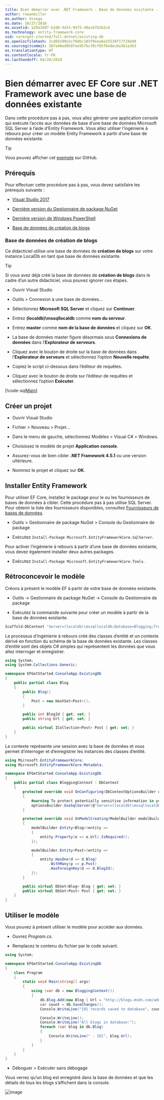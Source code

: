 ```yaml
---
title: Bien démarrer avec .NET Framework - Base de données existante - EF Core
author: rowanmiller
ms.author: divega
ms.date: 10/27/2016
ms.assetid: a29a3d97-b2d8-4d33-9475-40ac67b3b2c6
ms.technology: entity-framework-core
uid: core/get-started/full-dotnet/existing-db
ms.openlocfilehash: 3cd69109e3cf8dbc103f9eea6e2553df17f29a98
ms.sourcegitcommit: 507a40ed050fee957bcf8cf05f6e0ec8a3b1a363
ms.translationtype: HT
ms.contentlocale: fr-FR
ms.lasthandoff: 04/26/2018
---
```

# <a name="getting-started-with-ef-core-on-net-framework-with-an-existing-database"></a>Bien démarrer avec EF Core sur .NET Framework avec une base de données existante

Dans cette procédure pas à pas, vous allez générer une application console qui exécute l’accès aux données de base d’une base de données Microsoft SQL Server à l’aide d’Entity Framework. Vous allez utiliser l’ingénierie à rebours pour créer un modèle Entity Framework à partir d’une base de données existante.

> [!TIP]  
> Vous pouvez afficher cet [exemple](https://github.com/aspnet/EntityFramework.Docs/tree/master/samples/core/GetStarted/FullNet/ConsoleApp.ExistingDb) sur GitHub.

## <a name="prerequisites"></a>Prérequis

Pour effectuer cette procédure pas à pas, vous devez satisfaire les prérequis suivants :

* [Visual Studio 2017](https://www.visualstudio.com/downloads/)

* [Dernière version du Gestionnaire de package NuGet](https://dist.nuget.org/index.html)

* [Dernière version de Windows PowerShell](https://docs.microsoft.com/powershell/scripting/setup/installing-windows-powershell)

* [Base de données de création de blogs](#blogging-database)

### <a name="blogging-database"></a>Base de données de création de blogs

Ce didacticiel utilise une base de données de **création de blogs** sur votre instance LocalDb en tant que base de données existante.

> [!TIP]  
> Si vous avez déjà créé la base de données de **création de blogs** dans le cadre d’un autre didacticiel, vous pouvez ignorer ces étapes.

* Ouvrir Visual Studio

* Outils > Connexion à une base de données...

* Sélectionnez **Microsoft SQL Server** et cliquez sur **Continuer**.

* Entrez **(localdb)\mssqllocaldb** comme **nom du serveur**.

* Entrez **master** comme **nom de la base de données** et cliquez sur **OK**.

* La base de données master figure désormais sous **Connexions de données** dans l’**Explorateur de serveurs**.

* Cliquez avec le bouton de droite sur la base de données dans l’**Explorateur de serveurs** et sélectionnez l’option **Nouvelle requête**.

* Copiez le script ci-dessous dans l’éditeur de requêtes.

* Cliquez avec le bouton de droite sur l’éditeur de requêtes et sélectionnez l’option **Exécuter**.

[!code-sql[Main](../_shared/create-blogging-database-script.sql)]

## <a name="create-a-new-project"></a>Créer un projet

* Ouvrir Visual Studio

* Fichier > Nouveau > Projet...

* Dans le menu de gauche, sélectionnez Modèles > Visual C# > Windows.

* Choisissez le modèle de projet **Application console**.

* Assurez-vous de bien cibler **.NET Framework 4.5.1** ou une version ultérieure.

* Nommez le projet et cliquez sur **OK**.

## <a name="install-entity-framework"></a>Installer Entity Framework

Pour utiliser EF Core, installez le package pour le ou les fournisseurs de bases de données à cibler. Cette procédure pas à pas utilise SQL Server. Pour obtenir la liste des fournisseurs disponibles, consultez [Fournisseurs de bases de données](../../providers/index.md).

* Outils > Gestionnaire de package NuGet > Console du Gestionnaire de package

* Exécutez `Install-Package Microsoft.EntityFrameworkCore.SqlServer`.

Pour activer l’ingénierie à rebours à partir d’une base de données existante, vous devez également installer deux autres packages.

* Exécutez `Install-Package Microsoft.EntityFrameworkCore.Tools`.

## <a name="reverse-engineer-your-model"></a>Rétroconcevoir le modèle

Créons à présent le modèle EF à partir de votre base de données existante.

* Outils -> Gestionnaire de package NuGet -> Console du Gestionnaire de package

* Exécutez la commande suivante pour créer un modèle à partir de la base de données existante.

``` powershell
Scaffold-DbContext "Server=(localdb)\mssqllocaldb;Database=Blogging;Trusted_Connection=True;" Microsoft.EntityFrameworkCore.SqlServer
```

Le processus d’ingénierie à rebours créé des classes d’entité et un contexte dérivé en fonction du schéma de la base de données existante. Les classes d’entité sont des objets C# simples qui représentent les données que vous allez interroger et enregistrer.

<!-- [!code-csharp[Main](samples/core/GetStarted/FullNet/ConsoleApp.ExistingDb/Blog.cs)] -->
``` csharp
using System;
using System.Collections.Generic;

namespace EFGetStarted.ConsoleApp.ExistingDb
{
    public partial class Blog
    {
        public Blog()
        {
            Post = new HashSet<Post>();
        }

        public int BlogId { get; set; }
        public string Url { get; set; }

        public virtual ICollection<Post> Post { get; set; }
    }
}
```

Le contexte représente une session avec la base de données et vous permet d’interroger et d’enregistrer les instances des classes d’entité.

<!-- [!code-csharp[Main](samples/core/GetStarted/FullNet/ConsoleApp.ExistingDb/BloggingContext.cs)] -->
``` csharp
using Microsoft.EntityFrameworkCore;
using Microsoft.EntityFrameworkCore.Metadata;

namespace EFGetStarted.ConsoleApp.ExistingDb
{
    public partial class BloggingContext : DbContext
    {
        protected override void OnConfiguring(DbContextOptionsBuilder optionsBuilder)
        {
            #warning To protect potentially sensitive information in your connection string, you should move it out of source code. See http://go.microsoft.com/fwlink/?LinkId=723263 for guidance on storing connection strings.
            optionsBuilder.UseSqlServer(@"Server=(localdb)\mssqllocaldb;Database=Blogging;Trusted_Connection=True;");
        }

        protected override void OnModelCreating(ModelBuilder modelBuilder)
        {
            modelBuilder.Entity<Blog>(entity =>
            {
                entity.Property(e => e.Url).IsRequired();
            });

            modelBuilder.Entity<Post>(entity =>
            {
                entity.HasOne(d => d.Blog)
                    .WithMany(p => p.Post)
                    .HasForeignKey(d => d.BlogId);
            });
        }

        public virtual DbSet<Blog> Blog { get; set; }
        public virtual DbSet<Post> Post { get; set; }
    }
}
```

## <a name="use-your-model"></a>Utiliser le modèle

Vous pouvez à présent utiliser le modèle pour accéder aux données.

* Ouvrez *Program.cs*.

* Remplacez le contenu du fichier par le code suivant.

<!-- [!code-csharp[Main](samples/core/GetStarted/FullNet/ConsoleApp.ExistingDb/Program.cs)] -->
``` csharp
using System;

namespace EFGetStarted.ConsoleApp.ExistingDb
{
    class Program
    {
        static void Main(string[] args)
        {
            using (var db = new BloggingContext())
            {
                db.Blog.Add(new Blog { Url = "http://blogs.msdn.com/adonet" });
                var count = db.SaveChanges();
                Console.WriteLine("{0} records saved to database", count);

                Console.WriteLine();
                Console.WriteLine("All blogs in database:");
                foreach (var blog in db.Blog)
                {
                    Console.WriteLine(" - {0}", blog.Url);
                }
            }
        }
    }
}
```

* Déboguer > Exécuter sans débogage

Vous verrez qu’un blog est enregistré dans la base de données et que les détails de tous les blogs s’affichent dans la console.

![image](_static/output-existing-db.png)
